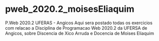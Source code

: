# pweb_2020.2_moisesEliaquim
P.Web 2020.2 UFERAS - Angicos
Aqui sera postado todas os exercicios com relacao a Disciplina de Programacao Web 2020.2 da UFERSA de Angicos, sobre Discencia de Xico Arruda e Docencia de Moises Eliaquim
